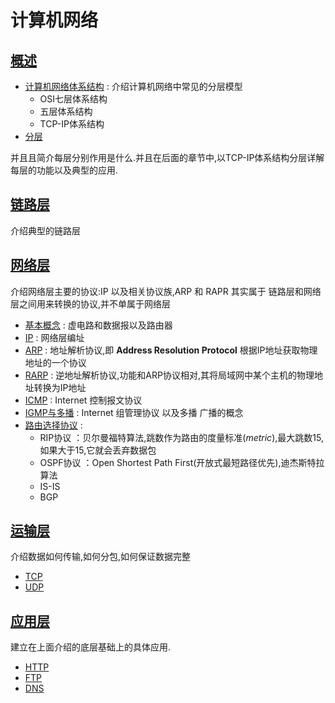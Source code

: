 # 计算机网络

## [概述](ch01/README.md)

* [计算机网络体系结构](ch01/README.md#计算机网络体系结构) : 介绍计算机网络中常见的分层模型
  * OSI七层体系结构
  * 五层体系结构
  * TCP-IP体系结构
* [分层](ch01/README.md#分层)

并且且简介每层分别作用是什么.并且在后面的章节中,以TCP-IP体系结构分层详解每层的功能以及典型的应用.

## [链路层](ch02/README.md)

介绍典型的链路层

## [网络层](ch03/README.md)

介绍网络层主要的协议:IP 以及相关协议族,ARP 和 RAPR 其实属于 链路层和网络层之间用来转换的协议,并不单属于网络层

* [基本概念](ch03/README.md) : 虚电路和数据报以及路由器
* [IP](ch03/ip.md) : 网络层编址
* [ARP](ch03/arp.md) : 地址解析协议,即 **Address Resolution Protocol** 根据IP地址获取物理地址的一个协议
* [RARP](ch03/rarp.md) : 逆地址解析协议,功能和ARP协议相对,其将局域网中某个主机的物理地址转换为IP地址
* [ICMP](ch03/icmp.md) : Internet 控制报文协议
* [IGMP与多播](ch03/igmp.md) : Internet 组管理协议 以及多播 广播的概念
* [路由选择协议](ch03/route.md) :
  * RIP协议 ：贝尔曼福特算法,跳数作为路由的度量标准(*metric*),最大跳数15,如果大于15,它就会丢弃数据包
  * OSPF协议 ：Open Shortest Path First(开放式最短路径优先),迪杰斯特拉算法
  * IS-IS
  * BGP

## [运输层](ch04/README.md)

介绍数据如何传输,如何分包,如何保证数据完整

* [TCP](ch04/tcp.md)
* [UDP](ch04/udp.md)

## [应用层](ch05/README.md)

建立在上面介绍的底层基础上的具体应用.

* [HTTP](ch05/http.md)
* [FTP](ch05/ftp.md)
* [DNS](ch05/dns.md)